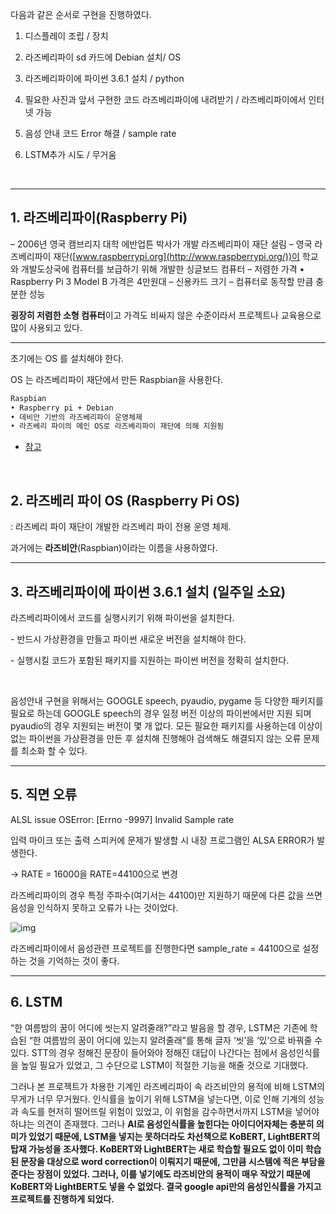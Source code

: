다음과 같은 순서로 구현을 진행하였다.

1. 디스플레이 조립 / 장치

2. 라즈베리파이 sd 카드에 Debian 설치/ OS

3. 라즈베리파이에 파이썬 3.6.1 설치 / python

4. 필요한 사진과 앞서 구현한 코드 라즈베리파이에 내려받기 / 라즈베리파이에서 인터넷 가능

5. 음성 안내 코드 Error 해결 / sample rate

6. LSTM추가 시도 / 무거움

​    

---

## 1. 라즈베리파이(Raspberry Pi)

– 2006년 영국 캠브리지 대학 에반업튼 박사가 개발 라즈베리파이 재단 설림
– 영국 라즈베리파이 재단([www.raspberrypi.org](http://www.raspberrypi.org/))이 학교와 개발도상국에 컴퓨터를 보급하기 위해 개발한 싱글보드 컴퓨터
– 저렴한 가격
  • Raspberry Pi 3 Model B 가격은 4만원대
– 신용카드 크기
– 컴퓨터로 동작할 만큼 충분한 성능

**굉장히 저렴한 소형 컴퓨터**이고 가격도 비싸지 않은 수준이라서 프로젝트나 교육용으로 많이 사용되고 있다.



---

초기에는 OS 를 설치해야 한다.

OS 는 라즈베리파이 재단에서 만든 Raspbian을 사용한다.

```tex
Raspbian
• Raspberry pi + Debian
• 데비안 기반의 라즈베리파이 운영체제
• 라즈베리 파이의 메인 OS로 라즈베리파이 재단에 의해 지원됨
```

* [참고](http://melonicedlatte.com/embedded/2017/11/25/172858.html)

​    

## 2. 라즈베리 파이 OS (Raspberry Pi OS)

: 라즈베리 파이 재단이 개발한 라즈베리 파이 전용 운영 체제.

과거에는 **라즈비안**(Raspbian)이라는 이름을 사용하였다.

---

## 3. 라즈베리파이에 파이썬 3.6.1 설치 (일주일 소요)

라즈베리파이에서 코드를 실행시키기 위해 파이썬을 설치한다. 

\- 반드시 가상환경을 만들고 파이썬 새로운 버전을 설치해야 한다.

\- 실행시킬 코드가 포함된 패키지를 지원하는 파이썬 버전을 정확히 설치한다.

​    

음성안내 구현을 위해서는 GOOGLE speech, pyaudio, pygame 등 다양한 패키지를 필요로 하는데 GOOGLE speech의 경우 일정 버전 이상의 파이썬에서만 지원 되며 pyaudio의 경우 지원되는 버전이 몇 개 없다. 모든 필요한 패키지를 사용하는데 이상이 없는 파이썬을 가상환경을 만든 후 설치해 진행해야 검색해도 해결되지 않는 오류 문제를 최소화 할 수 있다.

---

## 5. 직면 오류

ALSL issue OSError: [Errno -9997] Invalid Sample rate

입력 마이크 또는 출력 스피커에 문제가 발생할 시 내장 프로그램인 ALSA ERROR가 발생한다.



-> RATE = 16000을 RATE=44100으로 변경

라즈베리파이의 경우 특정 주파수(여기서는 44100)만 지원하기 때문에 다른 값을 쓰면 음성을 인식하지 못하고 오류가 나는 것이었다.

![img](file:///C:/Users/gggc8/AppData/Local/Temp/msohtmlclip1/01/clip_image002.gif)

라즈베리파이에서 음성관련 프로젝트를 진행한다면 sample_rate = 44100으로 설정하는 것을 기억하는 것이 좋다.

---

## 6. LSTM

“한 여름밤의 꿈이 어디에 씻는지 알려줄래?”라고 발음을 할 경우, LSTM은 기존에 학습된 “한 여름밤의 꿈이 어디에 있는지 알려줄래”를 통해 글자 ‘씻’을 ‘있’으로 바꿔줄 수 있다. STT의 경우 정해진 문장이 들어와야 정해진 대답이 나간다는 점에서 음성인식률을 높일 필요가 있었고, 그 수단으로 LSTM이 적절한 기능을 해줄 것으로 기대했다.

그러나 본 프로젝트가 차용한 기계인 라즈베리파이 속 라즈비안의 용적에 비해 LSTM의 무게가 너무 무거웠다. 인식률을 높이기 위해 LSTM을 넣는다면, 이로 인해 기계의 성능과 속도를 현저히 떨어뜨릴 위험이 있었고, 이 위험을 감수하면서까지 LSTM을 넣어야 하냐는 의견이 존재했다. 그러나 **AI로 음성인식률을 높힌다는 아이디어자체는 충분히 의미가 있었기 때문에, LSTM을 넣지는 못하더라도 차선책으로 KoBERT, LightBERT의 탑재 가능성을 조사했다. KoBERT와 LightBERT는 새로 학습할 필요도 없이 이미 학습된 문장을 대상으로 word correction이 이뤄지기 때문에, 그만큼 시스템에 적은 부담을 준다는 장점이 있었다. 그러나, 이를 넣기에도 라즈비안의 용적이 매우 작았기 때문에 KoBERT와 LightBERT도 넣을 수 없었다. 결국 google api만의 음성인식률을 가지고 프로젝트를 진행하게 되었다.**